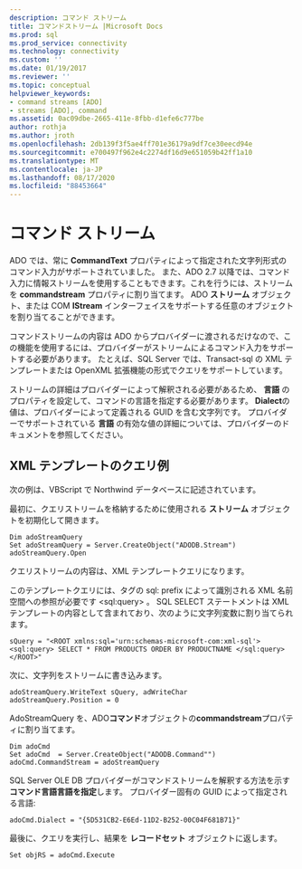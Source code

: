 ```yaml
---
description: コマンド ストリーム
title: コマンドストリーム |Microsoft Docs
ms.prod: sql
ms.prod_service: connectivity
ms.technology: connectivity
ms.custom: ''
ms.date: 01/19/2017
ms.reviewer: ''
ms.topic: conceptual
helpviewer_keywords:
- command streams [ADO]
- streams [ADO], command
ms.assetid: 0ac09dbe-2665-411e-8fbb-d1efe6c777be
author: rothja
ms.author: jroth
ms.openlocfilehash: 2db139f3f5ae4ff701e36179a9df7ce30eecd94e
ms.sourcegitcommit: e700497f962e4c2274df16d9e651059b42ff1a10
ms.translationtype: MT
ms.contentlocale: ja-JP
ms.lasthandoff: 08/17/2020
ms.locfileid: "88453664"
---
```

# <a name="command-streams"></a>コマンド ストリーム
ADO では、常に **CommandText** プロパティによって指定された文字列形式のコマンド入力がサポートされていました。 また、ADO 2.7 以降では、コマンド入力に情報ストリームを使用することもできます。これを行うには、ストリームを **commandstream** プロパティに割り当てます。 ADO **ストリーム** オブジェクト、または COM **IStream** インターフェイスをサポートする任意のオブジェクトを割り当てることができます。  
  
 コマンドストリームの内容は ADO からプロバイダーに渡されるだけなので、この機能を使用するには、プロバイダーがストリームによるコマンド入力をサポートする必要があります。 たとえば、SQL Server では、Transact-sql の XML テンプレートまたは OpenXML 拡張機能の形式でクエリをサポートしています。  
  
 ストリームの詳細はプロバイダーによって解釈される必要があるため、 **言語** のプロパティを設定して、コマンドの言語を指定する必要があります。 **Dialect**の値は、プロバイダーによって定義される GUID を含む文字列です。 プロバイダーでサポートされている **言語** の有効な値の詳細については、プロバイダーのドキュメントを参照してください。  
  
## <a name="xml-template-query-example"></a>XML テンプレートのクエリ例  
 次の例は、VBScript で Northwind データベースに記述されています。  
  
 最初に、クエリストリームを格納するために使用される **ストリーム** オブジェクトを初期化して開きます。  
  
```  
Dim adoStreamQuery  
Set adoStreamQuery = Server.CreateObject("ADODB.Stream")  
adoStreamQuery.Open  
```  
  
 クエリストリームの内容は、XML テンプレートクエリになります。  
  
 このテンプレートクエリには、タグの sql: prefix によって識別される XML 名前空間への参照が必要です \<sql:query> 。 SQL SELECT ステートメントは XML テンプレートの内容として含まれており、次のように文字列変数に割り当てられます。  
  
```  
sQuery = "<ROOT xmlns:sql='urn:schemas-microsoft-com:xml-sql'>  
<sql:query> SELECT * FROM PRODUCTS ORDER BY PRODUCTNAME </sql:query>  
</ROOT>"  
```  
  
 次に、文字列をストリームに書き込みます。  
  
```  
adoStreamQuery.WriteText sQuery, adWriteChar  
adoStreamQuery.Position = 0  
```  
  
 AdoStreamQuery を、ADO**コマンド**オブジェクトの**commandstream**プロパティに割り当てます。  
  
```  
Dim adoCmd  
Set adoCmd  = Server.CreateObject("ADODB.Command"")  
adoCmd.CommandStream = adoStreamQuery  
```  
  
 SQL Server OLE DB プロバイダーがコマンドストリームを解釈する方法を示す **コマンド言語言語を指定**します。 プロバイダー固有の GUID によって指定される言語:  
  
```  
adoCmd.Dialect = "{5D531CB2-E6Ed-11D2-B252-00C04F681B71}"  
```  
  
 最後に、クエリを実行し、結果を **レコードセット** オブジェクトに返します。  
  
```  
Set objRS = adoCmd.Execute  
```
